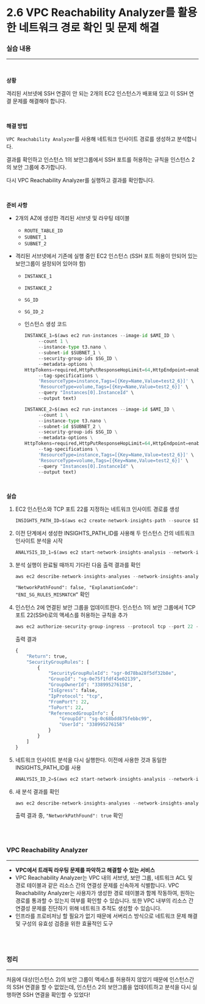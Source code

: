 # 2.6 VPC Reachability Analyzer를 활용한 네트워크 경로 확인 및 문제 해결

### 실습 내용

---

<br>

**상황**

격리된 서브넷에 SSH 연결이 안 되는 2개의 EC2 인스턴스가 배포돼 있고 이 SSH 연결 문제를 해결해야 합니다.

<br>

**해결 방법**

`VPC Reachability Analyzer`를 사용해 네트워크 인사이트 경로를 생성하고 분석합니다.

결과를 확인하고 인스턴스 1의 보안그룹에서 SSH 포트를 허용하는 규칙을 인스턴스 2의 보안 그룹에 추가합니다.

다시 VPC Reachability Analyzer를 실행하고 결과를 확인합니다.

<br>

**준비 사항**

- 2개의 AZ에 생성한 격리된 서브넷 및 라우팅 테이블
  - `ROUTE_TABLE_ID`
  - `SUBNET_1`
  - `SUBNET_2`
- 격리된 서브넷에서 기존에 실행 중인 EC2 인스턴스 (SSH 포트 허용이 안되어 있는 보안그룹이 설정되어 있어야 함)

  - `INSTANCE_1`
  - `INSTANCE_2`
  - `SG_ID`
  - `SG_ID_2`
  - 인스턴스 생성 코드

    ```python
    INSTANCE_1=$(aws ec2 run-instances --image-id $AMI_ID \
         --count 1 \
         --instance-type t3.nano \
         --subnet-id $SUBNET_1 \
         --security-group-ids $SG_ID \
         --metadata-options \
    HttpTokens=required,HttpPutResponseHopLimit=64,HttpEndpoint=enabled \
         --tag-specifications \
         'ResourceType=instance,Tags=[{Key=Name,Value=test2_6}]' \
         'ResourceType=volume,Tags=[{Key=Name,Value=test2_6}]' \
         --query "Instances[0].InstanceId" \
         --output text)

    INSTANCE_2=$(aws ec2 run-instances --image-id $AMI_ID \
         --count 1 \
         --instance-type t3.nano \
         --subnet-id $SUBNET_2 \
         --security-group-ids $SG_ID \
         --metadata-options \
    HttpTokens=required,HttpPutResponseHopLimit=64,HttpEndpoint=enabled \
         --tag-specifications \
         'ResourceType=instance,Tags=[{Key=Name,Value=test2_6}]' \
         'ResourceType=volume,Tags=[{Key=Name,Value=test2_6}]' \
         --query "Instances[0].InstanceId" \
         --output text)
    ```

     <br>

**실습**

1. EC2 인스턴스와 TCP 포트 22를 지정하는 네트워크 인사이트 경로를 생성

   ```python
   INSIGHTS_PATH_ID=$(aws ec2 create-network-insights-path --source $INSTANCE_1 --destination-port 22 --destination $INSTANCE_2 --protocol tcp --output text --query NetworkInsightsPath.NetworkInsightsPathId)
   ```

2. 이전 단계에서 생성한 INSIGHTS_PATH_ID를 사용해 두 인스턴스 간의 네트워크 인사이트 분석을 시작

   ```python
   ANALYSIS_ID_1=$(aws ec2 start-network-insights-analysis --network-insights-path-id $INSIGHTS_PATH_ID --output text --query NetworkInsightsAnalysis.NetworkInsightsAnalysisId)
   ```

3. 분석 실행이 완료될 때까지 기다린 다음 출력 결과를 확인

   ```python
   aws ec2 describe-network-insights-analyses --network-insights-analysis-ids $ANALYSIS_ID_1
   ```

   `"NetworkPathFound": false, "ExplanationCode": "ENI_SG_RULES_MISMATCH”` 확인

4. 인스턴스 2에 연결된 보안 그룹을 업데이트한다. 인스턴스 1의 보안 그룹에서 TCP 포트 22(SSH)로의 액세스를 허용하는 규칙을 추가

   ```python
   aws ec2 authorize-security-group-ingress --protocol tcp --port 22 --source-group $SG_ID --group-id $SG_ID_2
   ```

   출력 결과

   ```python
   {
       "Return": true,
       "SecurityGroupRules": [
           {
               "SecurityGroupRuleId": "sgr-0d78ba28f5df32b8e",
               "GroupId": "sg-0e75f1fdf45e02139",
               "GroupOwnerId": "338995276158",
               "IsEgress": false,
               "IpProtocol": "tcp",
               "FromPort": 22,
               "ToPort": 22,
               "ReferencedGroupInfo": {
                   "GroupId": "sg-0c68bdd875febbc99",
                   "UserId": "338995276158"
               }
           }
       ]
   }
   ```

5. 네트워크 인사이트 분석을 다시 실행한다. 이전에 사용한 것과 동일한 INSIGHTS_PATH_ID를 사용

   ```python
   ANALYSIS_ID_2=$(aws ec2 start-network-insights-analysis --network-insights-path-id $INSIGHTS_PATH_ID --output text --query NetworkInsightsAnalysis.NetworkInsightsAnalysisId)
   ```

6. 새 분석 결과를 확인

   ```python
   aws ec2 describe-network-insights-analyses --network-insights-analysis-ids $ANALYSIS_ID_2
   ```

   출력 결과 중, `"NetworkPathFound": true` 확인

<br><br>

### VPC Reachability Analyzer

---

- **VPC에서 트래픽 라우팅 문제를 파악하고 해결할 수 있는 서비스**
- VPC Reachability Analyzer는 VPC 내의 서브넷, 보안 그룹, 네트워크 ACL 및 경로 테이블과 같은 리소스 간의 연결성 문제를 신속하게 식별합니다. VPC Reachability Analyzer는 사용자가 생성한 경로 테이블과 함께 작동하여, 원하는 경로를 통과할 수 있는지 여부를 확인할 수 있습니다. 또한 VPC 내부의 리소스 간 연결성 문제를 진단하기 위해 네트워크 추적도 생성할 수 있습니다.
- 인프라를 프로비저닝 할 필요가 없기 때문에 서버리스 방식으로 네트워크 문제 해결 및 구성의 유효성 검증을 위한 효율적인 도구

<br><br>

### 정리

---

처음에 대상(인스턴스 2)의 보안 그룹이 액세스를 허용하지 않았기 때문에 인스턴스간의 SSH 연결을 할 수 없었는데, 인스턴스 2의 보안그룹을 업데이트하고 분석을 다시 실행하면 SSH 연결을 확인할 수 있었다!
